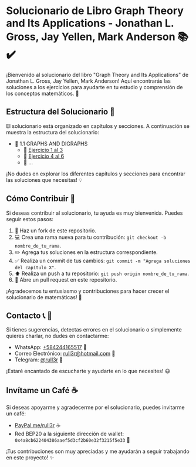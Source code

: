 # Solucionario de Libro Graph Theory and Its Applications - Jonathan L. Gross, Jay Yellen, Mark Anderson :books: :heavy_check_mark:

¡Bienvenido al solucionario del libro "Graph Theory and Its Applications" de Jonathan L. Gross, Jay Yellen, Mark Anderson! Aquí encontrarás las soluciones a los ejercicios para ayudarte en tu estudio y comprensión de los conceptos matemáticos. :rocket:

## Estructura del Solucionario :file_folder:

El solucionario está organizado en capítulos y secciones. A continuación se muestra la estructura del solucionario: 

- :green_book: 1.1 GRAPHS AND DIGRAPHS
  - :pencil: [Ejercicio 1 al 3](https://rull3r.github.io/2015-01-09-GraphTheory-JonathanJayMark-1-1-3/)
  - :pencil: [Ejercicio 4 al 6](https://rull3r.github.io/2024-05-11-GraphTheory-JonathanJayMark-1-4-6/)
  - :pencil: ...


¡No dudes en explorar los diferentes capítulos y secciones para encontrar las soluciones que necesitas! :bulb:

## Cómo Contribuir :raising_hand:

Si deseas contribuir al solucionario, tu ayuda es muy bienvenida. Puedes seguir estos pasos:

1. :fork_and_knife: Haz un fork de este repositorio.
2. :computer: Crea una rama nueva para tu contribución: `git checkout -b nombre_de_tu_rama`.
3. :pencil2: Agrega tus soluciones en la estructura correspondiente.
4. :white_check_mark: Realiza un commit de tus cambios: `git commit -m "Agrega soluciones del capítulo X"`.
5. :arrow_up: Realiza un push a tu repositorio: `git push origin nombre_de_tu_rama`.
6. :incoming_envelope: Abre un pull request en este repositorio.

¡Agradecemos tu entusiasmo y contribuciones para hacer crecer el solucionario de matemáticas! :raised_hands:

## Contacto :telephone_receiver: :email:

Si tienes sugerencias, detectas errores en el solucionario o simplemente quieres charlar, no dudes en contactarme:

- WhatsApp: [+584244165517](https://wa.me/584244165517) :speech_balloon:
- Correo Electrónico: [rull3r@hotmail.com](mailto:rull3r@hotmail.com) :email:
- Telegram: [@rull3r](https://t.me/rull3r) :speech_balloon:

¡Estaré encantado de escucharte y ayudarte en lo que necesites! :smiley:

## Invítame un Café :coffee:

Si deseas apoyarme y agradecerme por el solucionario, puedes invitarme un café:

- [PayPal.me/rull3r](https://www.paypal.me/rull3r) :coffee:
- Red BEP20 a la siguiente dirección de wallet: `0x4a8cb622404386aaef5d3cf2b60e32f3215f5e33` :money_with_wings:

¡Tus contribuciones son muy apreciadas y me ayudarán a seguir trabajando en este proyecto! :sparkles:
